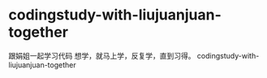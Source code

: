 # codingstudy-with-liujuanjuan-together
跟娟姐一起学习代码
想学，就马上学，反复学，直到习得。
codingstudy-with-liujuanjuan-together